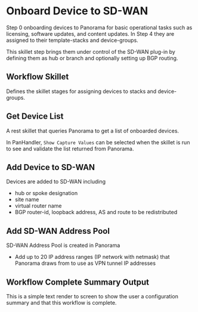 # Onboard Device to SD-WAN

Step 0 onboarding devices to Panorama for basic operational tasks
such as licensing, software updates, and content updates. In Step 4
they are assigned to their template-stacks and device-groups.

This skillet step brings them under control of the SD-WAN plug-in by
defining them as hub or branch and optionally setting up BGP routing.

## Workflow Skillet

Defines the skillet stages for assigning devices to stacks and device-groups.

## Get Device List

A rest skillet that queries Panorama to get a list of onboarded devices.

In PanHandler, ```Show Capture Values``` can be selected when the skillet is
run to see and validate the list returned from Panorama.

## Add Device to SD-WAN

Devices are added to SD-WAN including

* hub or spoke designation
* site name
* virtual router name
* BGP router-id, loopback address, AS and route to be redistributed

## Add SD-WAN Address Pool

SD-WAN Address Pool is created in Panorama

* Add up to 20 IP address ranges (IP network with netmask) that Panorama draws from to use as VPN tunnel IP addresses

## Workflow Complete Summary Output

This is a simple text render to screen to show the user a configuration
summary and that this workflow is complete.